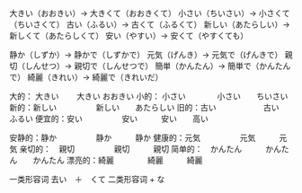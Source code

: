 大きい（おおきい）→ 大きくて（おおきくて）
小さい（ちいさい）→ 小さくて（ちいさくて）
古い（ふるい）→ 古くて（ふるくて）
新しい（あたらしい）→ 新しくて（あたらしくて）
安い（やすい）→ 安くて（やすくても）


静か（しずか）→ 静かで（しずかで）
元気（げんき）→ 元気で（げんきで）
親切（しんせつ）→ 親切で（しんせつで）
簡単（かんたん）→ 簡単で（かんたんで）
綺麗（きれい）→ 綺麗で（きれいだ）


大的： 大きい    　　大きい   おおきい
小的： 小さい　　　　小さい　　ちいさい
新的：新しい　　　　　新しい　　あたらしい
旧的：古い　　　　　　古い　　　ふるい
便宜的：安い　　　　　安い　　　安い　　高い
　

安静的：静か　　　　　静か　　　静か
健康的：元気　　　　　元気　　　元気
亲切的：　親切　　　　　親切　　　親切
简单的：　かんたん　　　かんたん　　かんたん
漂亮的：綺麗  　　　　綺麗　　　綺麗

一类形容词 去い　＋　くて
二类形容词 + な

